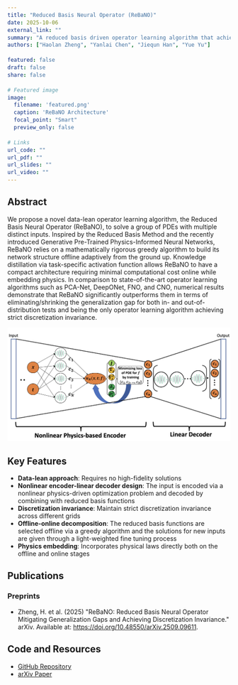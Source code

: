 ```yaml
---
title: "Reduced Basis Neural Operator (ReBaNO)"
date: 2025-10-06
external_link: ""
summary: "A reduced basis driven operator learning algorithm that achieves discretization invariance and mitigating generalization gaps."
authors: ["Haolan Zheng", "Yanlai Chen", "Jiequn Han", "Yue Yu"]

featured: false
draft: false
share: false

# Featured image
image:
  filename: 'featured.png'
  caption: 'ReBaNO Architecture'
  focal_point: "Smart"
  preview_only: false

# Links
url_code: ""
url_pdf: ""
url_slides: ""
url_video: ""
---
```


## Abstract 
We propose a novel data-lean operator learning algorithm, the Reduced Basis Neural Operator (ReBaNO), to solve a group of PDEs with multiple distinct inputs. Inspired by the Reduced Basis Method and the recently introduced Generative Pre-Trained Physics-Informed Neural Networks, ReBaNO relies on a mathematically rigorous greedy algorithm to build its network structure offline adaptively from the ground up. Knowledge distillation via task-specific activation function allows ReBaNO to have a compact architecture requiring minimal computational cost online while embedding physics. In comparison to state-of-the-art operator learning algorithms such as PCA-Net, DeepONet, FNO, and CNO, numerical results demonstrate that ReBaNO significantly outperforms them in terms of eliminating/shrinking the generalization gap for both in- and out-of-distribution tests and being the only operator learning algorithm achieving strict discretization invariance.

![ReBaNO Architecture](featured.png "ReBaNO Architecture")

## Key Features

- **Data-lean approach**: Requires no high-fidelity solutions
- **Nonlinear encoder-linear decoder design**: The input is encoded via a nonlinear physics-driven optimization problem and decoded by combining with reduced basis functions
- **Discretization invariance**: Maintain strict discretization invariance across different grids
- **Offline-online decomposition**: The reduced basis functions are selected offline via a greedy algorithm and the solutions for new inputs are given through a light-weighted fine tuning process
- **Physics embedding**: Incorporates physical laws directly both on the offline and online stages


## Publications

### Preprints
- Zheng, H. et al. (2025) "ReBaNO: Reduced Basis Neural Operator Mitigating Generalization Gaps and Achieving Discretization Invariance." arXiv. Available at: https://doi.org/10.48550/arXiv.2509.09611.

## Code and Resources

- [GitHub Repository](https://github.com/haolanzheng/rebano)
- [arXiv Paper](https://doi.org/10.48550/arXiv.2509.09611)
